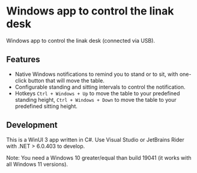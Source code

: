 # Windows app to control the linak desk
Windows app to control the linak desk (connected via USB).

## Features
- Native Windows notifications to remind you to stand or to sit, with one-click button that will move the table.
- Configurable standing and sitting intervals to control the notification.
- Hotkeys `Ctrl + Windows + Up` to move the table to your predefined standing height, `Ctrl + Windows + Down` to move the table to your predefined sitting height.

## Development
This is a WinUI 3 app written in C#. Use Visual Studio or JetBrains Rider with .NET > 6.0.403 to develop.

Note: You need a Windows 10 greater/equal than build 19041 (it works with all Windows 11 versions).
